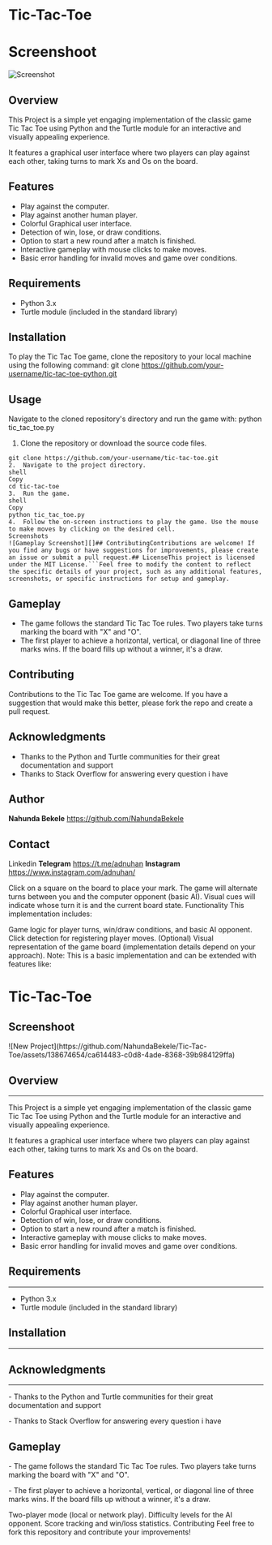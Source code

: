 # Tic-Tac-Toe

# Screenshoot
![Screenshot](https://github.com/NahundaBekele/Tic-Tac-Toe/assets/138674654/768ce14f-274d-46dd-a78b-f021c320742e)

## Overview

This Project is a simple yet engaging implementation of the classic game Tic Tac Toe using Python and the Turtle module for an interactive and visually appealing experience.

It features a graphical user interface where two players can play against each other, taking turns to mark Xs and Os on the board.

## Features

- Play against the computer.
- Play against another human player.
- Colorful Graphical user interface.
- Detection of win, lose, or draw conditions.
- Option to start a new round after a match is finished.
- Interactive gameplay with mouse clicks to make moves.
- Basic error handling for invalid moves and game over conditions.

## Requirements

- Python 3.x
- Turtle module (included in the standard library)

## Installation
To play the Tic Tac Toe game, clone the repository to your local machine using the following command:
git clone https://github.com/your-username/tic-tac-toe-python.git

## Usage
Navigate to the cloned repository's directory and run the game with:
python tic_tac_toe.py

1. Clone the repository or download the source code files.

```shell
git clone https://github.com/your-username/tic-tac-toe.git
2.	Navigate to the project directory.
shell
Copy
cd tic-tac-toe
3.	Run the game.
shell
Copy
python tic_tac_toe.py
4.	Follow the on-screen instructions to play the game. Use the mouse to make moves by clicking on the desired cell.
Screenshots
![Gameplay Screenshot][]## ContributingContributions are welcome! If you find any bugs or have suggestions for improvements, please create an issue or submit a pull request.## LicenseThis project is licensed under the MIT License.```Feel free to modify the content to reflect the specific details of your project, such as any additional features, screenshots, or specific instructions for setup and gameplay.

```
## Gameplay
- The game follows the standard Tic Tac Toe rules. Two players take turns marking the board with "X" and "O".
- The first player to achieve a horizontal, vertical, or diagonal line of three marks wins. If the board fills up without a winner, it's a draw.

## Contributing
Contributions to the Tic Tac Toe game are welcome. If you have a suggestion that would make this better, please fork the repo and create a pull request.

## Acknowledgments
- Thanks to the Python and Turtle communities for their great documentation and support
- Thanks to Stack Overflow for answering every question i have

## Author
 **Nahunda Bekele** https://github.com/NahundaBekele

## Contact
<a herf="www.linkedin.com/in/adnuhan">Linkedin</a>
**Telegram** https://t.me/adnuhan
**Instagram** https://www.instagram.com/adnuhan/



Click on a square on the board to place your mark.
The game will alternate turns between you and the computer opponent (basic AI).
Visual cues will indicate whose turn it is and the current board state.
Functionality
This implementation includes:

Game logic for player turns, win/draw conditions, and basic AI opponent.
Click detection for registering player moves.
(Optional) Visual representation of the game board (implementation details depend on your approach).
Note: This is a basic implementation and can be extended with features like:

<html>
  <h1>Tic-Tac-Toe</h1>
  <h2>Screenshoot</h2>
  ![New Project](https://github.com/NahundaBekele/Tic-Tac-Toe/assets/138674654/ca614483-c0d8-4ade-8368-39b984129ffa)
  <h2>Overview</h2>
  <hr />
  <p>
    This Project is a simple yet engaging implementation of the classic game Tic
    Tac Toe using Python and the Turtle module for an interactive and visually
    appealing experience.
  </p>
  <p>
    It features a graphical user interface where two players can play against
    each other, taking turns to mark Xs and Os on the board.
  </p>

  <h2>Features</h2>
  <ul>
    <li>Play against the computer.</li>
    <li>Play against another human player.</li>
    <li>Colorful Graphical user interface.</li>
    <li>Detection of win, lose, or draw conditions.</li>
    <li>Option to start a new round after a match is finished.</li>
    <li>Interactive gameplay with mouse clicks to make moves.</li>
    <li>Basic error handling for invalid moves and game over conditions.</li>
  </ul>
  <h2>Requirements</h2>
  <hr />
  <ul>
    <li>Python 3.x</li>
    <li>Turtle module (included in the standard library)</li>
  </ul>
  <h2>Installation</h2>
  <hr />
  <h2>Acknowledgments</h2>
  <hr>
<p>- Thanks to the Python and Turtle communities for their great documentation and support</p>
<p>- Thanks to Stack Overflow for answering every question i have</p>
<h2>Gameplay</h2>
<p>- The game follows the standard Tic Tac Toe rules. Two players take turns marking the board with "X" and "O".</p>
<p>- The first player to achieve a horizontal, vertical, or diagonal line of three marks wins. If the board fills up without a winner, it's a draw.</p>

</html>

Two-player mode (local or network play).
Difficulty levels for the AI opponent.
Score tracking and win/loss statistics.
Contributing
Feel free to fork this repository and contribute your improvements!
